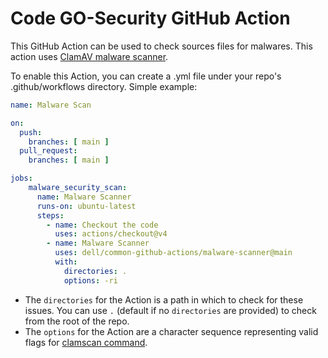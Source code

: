 # Code GO-Security GitHub Action

This GitHub Action can be used to check sources files for malwares.
This action uses [ClamAV malware scanner](https://www.clamav.net/).

To enable this Action, you can create a .yml file under your repo's .github/workflows directory.
Simple example:

```yaml
name: Malware Scan

on:
  push:
    branches: [ main ]
  pull_request:
    branches: [ main ]

jobs:
    malware_security_scan:
      name: Malware Scanner
      runs-on: ubuntu-latest
      steps:
        - name: Checkout the code
          uses: actions/checkout@v4
        - name: Malware Scanner
          uses: dell/common-github-actions/malware-scanner@main
          with:
            directories: .
            options: -ri
```

* The `directories` for the Action is a path in which to check for these issues. You can use `.` (default if no `directories` are provided) to check from the root of the repo.
* The `options`  for the Action are a character sequence representing valid flags for [clamscan command](https://linux.die.net/man/1/clamscan).
  